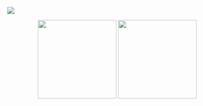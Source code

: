 ![](https://komarev.com/ghpvc/?username=ruslan2020202)

<div align = "center">
  <img height="180em" src="https://github-readme-stats.vercel.app/api/top-langs/?username=ruslan2020202&theme=radical&layout=compact&langs_count=8&hide=Shell&card_width=400" />
 
  <img height="180em" src ="https://github-readme-stats.vercel.app/api?username=ruslan2020202&show_icons=true&theme=radical">
</div><br>
